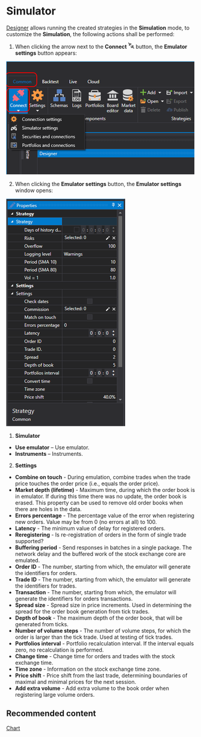 # Simulator

[Designer](../../designer.md) allows running the created strategies in the **Simulation** mode, to customize the **Simulation**, the following actions shall be performed:

1. When clicking the arrow next to the **Connect** ![Designer The quick access toolbar 00](../../../images/designer_quick_access_toolbar_00.png) button, the **Emulator settings** button appears:

![Designer The connection settings 00](../../../images/designer_connection_settings_00.png)

2. When clicking the **Emulator settings** button, the **Emulator settings** window opens:

![Designer Properties emulation 00](../../../images/designer_properties_emulation_00.png)

1. **Simulator**

- **Use emulator** – Use emulator.
- **Instruments** – Instruments.

2. **Settings**

- **Combine on touch** \- During emulation, combine trades when the trade price touches the order price (i.e., equals the order price).
- **Market depth (lifetime)** \- Maximum time, during which the order book is in emulator. If during this time there was no update, the order book is erased. This property can be used to remove old order books when there are holes in the data.
- **Errors percentage** \- The percentage value of the error when registering new orders. Value may be from 0 (no errors at all) to 100.
- **Latency** \- The minimum value of delay for registered orders.
- **Reregistering** \- Is re\-registration of orders in the form of single trade supported?
- **Buffering period** \- Send responses in batches in a single package. The network delay and the buffered work of the stock exchange core are emulated.
- **Order ID** \- The number, starting from which, the emulator will generate the identifiers for orders.
- **Trade ID** \- The number, starting from which, the emulator will generate the identifiers for trades.
- **Transaction** \- The number, starting from which, the emulator will generate the identifiers for orders transactions.
- **Spread size** \- Spread size in price increments. Used in determining the spread for the order book generation from tick trades.
- **Depth of book** \- The maximum depth of the order book, that will be generated from ticks.
- **Number of volume steps** \- The number of volume steps, for which the order is larger than the tick trade. Used at testing of tick trades.
- **Portfolios interval** \- Portfolio recalculation interval. If the interval equals zero, no recalculation is performed.
- **Change time** \- Change time for orders and trades with the stock exchange time.
- **Time zone** \- Information on the stock exchange time zone.
- **Price shift** \- Price shift from the last trade, determining boundaries of maximal and minimal prices for the next session.
- **Add extra volume** \- Add extra volume to the book order when registering large volume orders.

## Recommended content

[Chart](../user_interface/components/chart.md)

